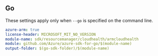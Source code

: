 ## Go

These settings apply only when `--go` is specified on the command line.

```yaml $(go) && $(track2)
azure-arm: true
license-header: MICROSOFT_MIT_NO_VERSION
module-name: sdk/resourcemanager/cloudhealth/armcloudhealth
module: github.com/Azure/azure-sdk-for-go/$(module-name)
output-folder: $(go-sdk-folder)/$(module-name)
```
